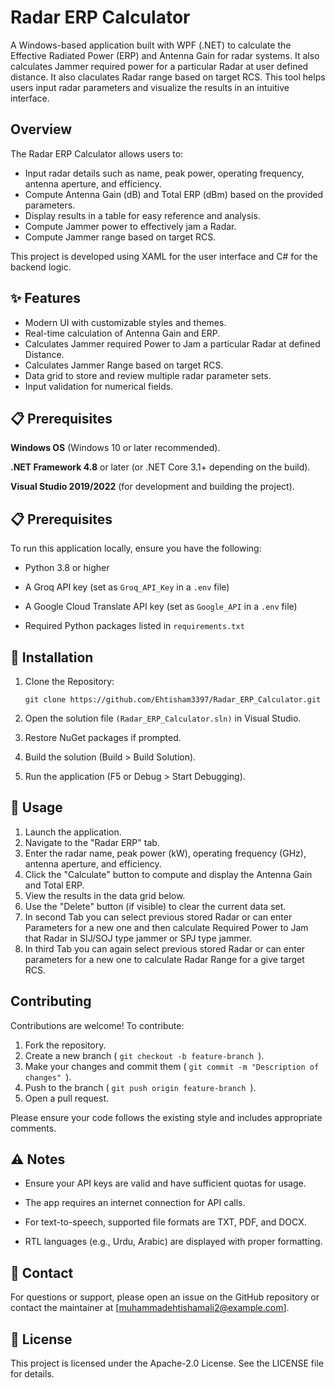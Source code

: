 # Radar ERP Calculator

A Windows-based application built with WPF (.NET) to calculate the Effective Radiated Power (ERP) and Antenna Gain for radar systems. It also calculates Jammer required power for a particular Radar at user defined distance. It also claculates Radar range based on target RCS. 
This tool helps users input radar parameters and visualize the results in an intuitive interface.

## Overview 
The Radar ERP Calculator allows users to:

 - Input radar details such as name, peak power, operating frequency, antenna aperture, and efficiency.
 - Compute Antenna Gain (dB) and Total ERP (dBm) based on the provided parameters.
 - Display results in a table for easy reference and analysis.
 - Compute Jammer power to effectively jam a Radar.
 - Compute Jammer range based on target RCS.

This project is developed using XAML for the user interface and C# for the backend logic.

## ✨ Features
 - Modern UI with customizable styles and themes.
 - Real-time calculation of Antenna Gain and ERP.
 - Calculates Jammer required Power to Jam a particular Radar at defined Distance.
 - Calculates Jammer Range based on target RCS.
 - Data grid to store and review multiple radar parameter sets.
 - Input validation for numerical fields.

## 📋 Prerequisites
**Windows OS** (Windows 10 or later recommended).

**.NET Framework 4.8** or later (or .NET Core 3.1+ depending on the build).

**Visual Studio 2019/2022** (for development and building the project).


## 📋 Prerequisites

To run this application locally, ensure you have the following:

   - Python 3.8 or higher

   - A Groq API key (set as ```Groq_API_Key``` in a ```.env``` file)

   - A Google Cloud Translate API key (set as ```Google_API``` in a ```.env``` file)

   - Required Python packages listed in ```requirements.txt```

## 🚀 Installation

1. Clone the Repository:

   ```
   git clone https://github.com/Ehtisham3397/Radar_ERP_Calculator.git
   ```
   
2. Open the solution file ```(Radar_ERP_Calculator.sln)``` in Visual Studio.
3. Restore NuGet packages if prompted.
4. Build the solution (Build > Build Solution).
5. Run the application (F5 or Debug > Start Debugging).
   
## 📖 Usage
 1. Launch the application.
 2. Navigate to the "Radar ERP" tab.
 3. Enter the radar name, peak power (kW), operating frequency (GHz), antenna aperture, and efficiency.
 4. Click the "Calculate" button to compute and display the Antenna Gain and Total ERP.
 5. View the results in the data grid below.
 6. Use the "Delete" button (if visible) to clear the current data set.
 7. In second Tab you can select previous stored Radar or can enter Parameters for a new one and then calculate Required Power to Jam that Radar in SIJ/SOJ type jammer or SPJ type jammer.
 8. In third Tab you can again select previous stored Radar or can enter parameters for a new one to calculate Radar Range for a give target RCS.


## Contributing

Contributions are welcome! To contribute:

1. Fork the repository.
2. Create a new branch ( ```git checkout -b feature-branch ```).
3. Make your changes and commit them ( ```git commit -m "Description of changes" ```).
4. Push to the branch ( ```git push origin feature-branch ```).
5. Open a pull request.

Please ensure your code follows the existing style and includes appropriate comments.

## ⚠️ Notes

- Ensure your API keys are valid and have sufficient quotas for usage.

- The app requires an internet connection for API calls.

- For text-to-speech, supported file formats are TXT, PDF, and DOCX.

- RTL languages (e.g., Urdu, Arabic) are displayed with proper formatting.

## 📧 Contact

For questions or support, please open an issue on the GitHub repository or contact the maintainer at [muhammadehtishamali2@example.com].

## 📜 License

This project is licensed under the Apache-2.0 License. See the LICENSE file for details.
